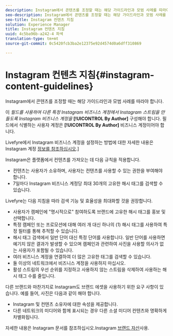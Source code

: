 ```yaml
---
description: Instagram에서 콘텐츠를 조정할 때는 해당 가이드라인과 모범 사례를 따라야 합니다.
seo-description: Instagram에서 콘텐츠를 조정할 때는 해당 가이드라인과 모범 사례를 따라야 합니다.
seo-title: Instagram 컨텐츠 지침
solution: Experience Manager
title: Instagram 컨텐츠 지침
uuid: 4c5ba96b-a242-4 파섹
translation-type: tm+mt
source-git-commit: 0c5420fcb3ba2e12375e92d4574d0a6dff310869

---
```



# Instagram 컨텐츠 지침{#instagram-content-guidelines}

Instagram에서 콘텐츠를 조정할 때는 해당 가이드라인과 모범 사례를 따라야 합니다.

이 *필드를 사용하여 다른 특정 Instagram 비즈니스 계정에서 Instagram 스트림을 만들도록 Instagram 비즈니스 계정을* **[!UICONTROL By Author]** 구성해야 합니다. 필드에서 식별하는 사용자 계정은 **[!UICONTROL By Author]** 비즈니스 계정이어야 합니다.

Livefyre에서 Instagram 비즈니스 계정을 설정하는 방법에 대한 자세한 내용은 Instagram 계정 [정보를 참조하십시오](../c-users-creating-accounts-with-studio-access/t-configure-social-accout-instagram/c-about-instagram-accounts.md#c_about_instagram_accounts).]

Instagram은 플랫폼에서 컨텐츠를 가져오는 데 다음 규칙을 적용합니다.

* 컨텐츠는 사용자가 소유하며, 사용자는 컨텐츠를 사용할 수 있는 권한을 부여해야 합니다.
* 7일마다 Instagram 비즈니스 계정당 최대 30개의 고유한 해시 태그를 검색할 수 있습니다.

Livefyre는 다음 지침을 따라 검색 기능 및 효율성을 최대화할 것을 권장합니다.

* 사용자가 캠페인에 "명시적으로" 참여하도록 브랜드에 고유한 해시 태그를 홍보 및 선택합니다.
* 특정 캠페인 또는 프로모션에 대해 여러 개 대신 하나의 (1) 해시 태그를 사용하여 특정 필터를 통해 추적할 수 있습니다.
* 해시 태그 검색에서 일반 단어 대신 특정 단어를 사용합니다. 일반 단어를 사용하면 예기치 않은 결과가 발생할 수 있으며 캠페인과 관련하여 사진을 사용할 의사가 없는 사용자가 포함될 수 있습니다.
* 여러 비즈니스 계정을 연결하여 더 많은 고유한 태그를 검색할 수 있습니다.
* 둘 이상의 네트워크에서 비즈니스 계정을 사용하지 마십시오.
* 활성 스트림의 우선 순위를 지정하고 사용하지 않는 스트림을 삭제하여 사용하는 해시 태그 수를 줄입니다.

다른 브랜드와 마찬가지로 Instagram도 브랜드 에셋을 사용하기 위한 요구 사항이 있습니다. 예를 들어, 사진은 다음과 같이 해야 합니다.

* Instagram 및 컨텐츠 소유자에 대한 속성을 제공합니다.
* 다른 네트워크의 미디어와 함께 표시되는 경우 다른 소셜 미디어 컨텐츠와 명확하게 차별화됩니다.

자세한 내용은 Instagram 문서를 참조하십시오.Instagram [브랜드 자산](https://help.instagram.com/304689166306603)사용.
